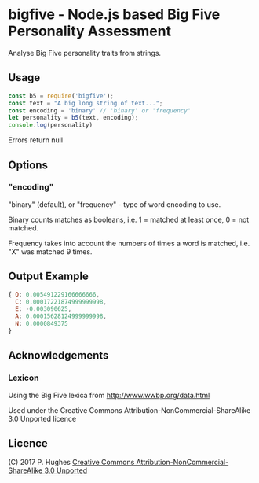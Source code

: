 # bigfive - Node.js based Big Five Personality Assessment

Analyse Big Five personality traits from strings.

## Usage
```Javascript
const b5 = require('bigfive');
const text = "A big long string of text...";
const encoding = 'binary' // 'binary' or 'frequency'
let personality = b5(text, encoding);
console.log(personality)
```

Errors return null

## Options

### "encoding"
"binary" (default), or "frequency" - type of word encoding to use.

Binary counts matches as booleans, i.e. 1 = matched at least once, 0 = not matched.

Frequency takes into account the numbers of times a word is matched, i.e. "X" was matched 9 times.

## Output Example
```Javascript
{ O: 0.005491229166666666,
  C: 0.00017221874999999998,
  E: -0.003090625,
  A: 0.00015628124999999998,
  N: 0.0000849375
}
```

## Acknowledgements

### Lexicon
Using the Big Five lexica from http://www.wwbp.org/data.html

Used under the Creative Commons Attribution-NonCommercial-ShareAlike 3.0 Unported licence

## Licence
(C) 2017 P. Hughes
[Creative Commons Attribution-NonCommercial-ShareAlike 3.0 Unported](http://creativecommons.org/licenses/by-nc-sa/3.0/)
